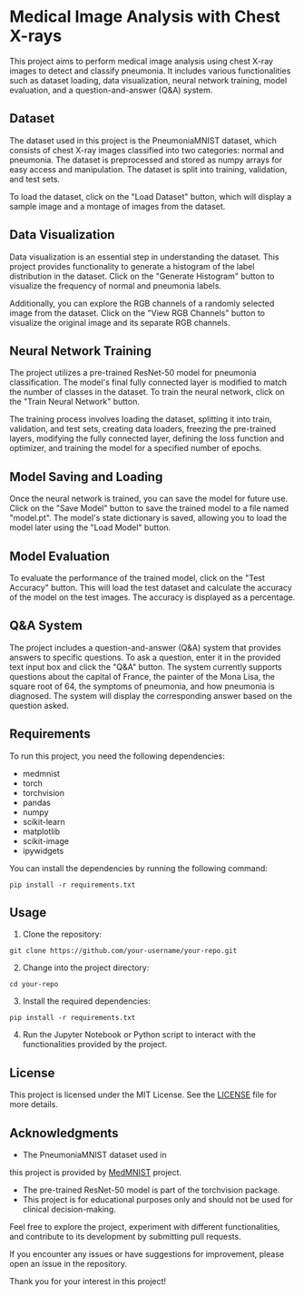 # Medical Image Analysis with Chest X-rays

This project aims to perform medical image analysis using chest X-ray images to detect and classify pneumonia. It includes various functionalities such as dataset loading, data visualization, neural network training, model evaluation, and a question-and-answer (Q&A) system.

## Dataset

The dataset used in this project is the PneumoniaMNIST dataset, which consists of chest X-ray images classified into two categories: normal and pneumonia. The dataset is preprocessed and stored as numpy arrays for easy access and manipulation. The dataset is split into training, validation, and test sets.

To load the dataset, click on the "Load Dataset" button, which will display a sample image and a montage of images from the dataset.

## Data Visualization

Data visualization is an essential step in understanding the dataset. This project provides functionality to generate a histogram of the label distribution in the dataset. Click on the "Generate Histogram" button to visualize the frequency of normal and pneumonia labels.

Additionally, you can explore the RGB channels of a randomly selected image from the dataset. Click on the "View RGB Channels" button to visualize the original image and its separate RGB channels.

## Neural Network Training

The project utilizes a pre-trained ResNet-50 model for pneumonia classification. The model's final fully connected layer is modified to match the number of classes in the dataset. To train the neural network, click on the "Train Neural Network" button.

The training process involves loading the dataset, splitting it into train, validation, and test sets, creating data loaders, freezing the pre-trained layers, modifying the fully connected layer, defining the loss function and optimizer, and training the model for a specified number of epochs.

## Model Saving and Loading

Once the neural network is trained, you can save the model for future use. Click on the "Save Model" button to save the trained model to a file named "model.pt". The model's state dictionary is saved, allowing you to load the model later using the "Load Model" button.

## Model Evaluation

To evaluate the performance of the trained model, click on the "Test Accuracy" button. This will load the test dataset and calculate the accuracy of the model on the test images. The accuracy is displayed as a percentage.

## Q&A System

The project includes a question-and-answer (Q&A) system that provides answers to specific questions. To ask a question, enter it in the provided text input box and click the "Q&A" button. The system currently supports questions about the capital of France, the painter of the Mona Lisa, the square root of 64, the symptoms of pneumonia, and how pneumonia is diagnosed. The system will display the corresponding answer based on the question asked.

## Requirements

To run this project, you need the following dependencies:

- medmnist
- torch
- torchvision
- pandas
- numpy
- scikit-learn
- matplotlib
- scikit-image
- ipywidgets

You can install the dependencies by running the following command:

```
pip install -r requirements.txt
```

## Usage

1. Clone the repository:

```
git clone https://github.com/your-username/your-repo.git
```

2. Change into the project directory:

```
cd your-repo
```

3. Install the required dependencies:

```
pip install -r requirements.txt
```

4. Run the Jupyter Notebook or Python script to interact with the functionalities provided by the project.

## License

This project is licensed under the MIT License. See the [LICENSE](LICENSE) file for more details.

## Acknowledgments

- The PneumoniaMNIST dataset used in

 this project is provided by [MedMNIST](https://github.com/MedMNIST/MedMNIST) project.
- The pre-trained ResNet-50 model is part of the torchvision package.
- This project is for educational purposes only and should not be used for clinical decision-making.

Feel free to explore the project, experiment with different functionalities, and contribute to its development by submitting pull requests.

If you encounter any issues or have suggestions for improvement, please open an issue in the repository.

Thank you for your interest in this project!
